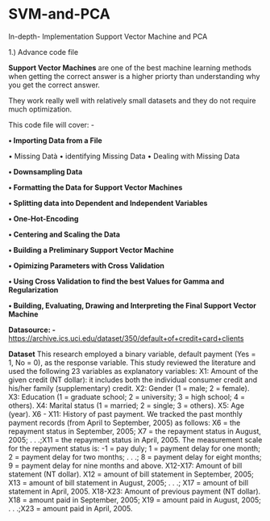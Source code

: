 # SVM-and-PCA
In-depth- Implementation Support Vector Machine and PCA

1.) Advance code file

**Support Vector Machines** are one of the best machine learning methods when getting the correct answer is a higher priorty than understanding why you get the correct answer.

They work really well with relatively small datasets and they do not require much optimization.

This code file will cover: -

**• Importing Data from a File**

  • Missing Datà 
  • identifying Missing Data 
  • Dealing with Missing Data

**• Downsampling Data**

**• Formatting the Data for Support Vector Machines**

**• Splitting data into Dependent and Independent Variables**

**• One-Hot-Encoding**

**• Centering and Scaling the Data**

**• Building a Preliminary Support Vector Machine**

**• Opimizing Parameters with Cross Validation**

**• Using Cross Validation to find the best Values for Gamma and Regularization**

**• Building, Evaluating, Drawing and Interpreting the Final Support Vector Machine**

**Datasource: -** https://archive.ics.uci.edu/dataset/350/default+of+credit+card+clients

**Dataset**
This research employed a binary variable, default payment (Yes = 1, No = 0), as the response variable. This study reviewed the literature and used the following 23 variables as explanatory variables:
X1: Amount of the given credit (NT dollar): it includes both the individual consumer credit and his/her family (supplementary) credit.
X2: Gender (1 = male; 2 = female).
X3: Education (1 = graduate school; 2 = university; 3 = high school; 4 = others).
X4: Marital status (1 = married; 2 = single; 3 = others).
X5: Age (year).
X6 - X11: History of past payment. We tracked the past monthly payment records (from April to September, 2005) as follows: X6 = the repayment status in September, 2005; X7 = the repayment status in August, 2005; . . .;X11 = the repayment status in April, 2005. The measurement scale for the repayment status is: -1 = pay duly; 1 = payment delay for one month; 2 = payment delay for two months; . . .; 8 = payment delay for eight months; 9 = payment delay for nine months and above.
X12-X17: Amount of bill statement (NT dollar). X12 = amount of bill statement in September, 2005; X13 = amount of bill statement in August, 2005; . . .; X17 = amount of bill statement in April, 2005. 
X18-X23: Amount of previous payment (NT dollar). X18 = amount paid in September, 2005; X19 = amount paid in August, 2005; . . .;X23 = amount paid in April, 2005.
